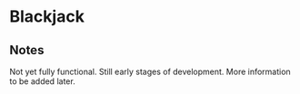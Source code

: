 # Blackjack

## Notes

Not yet fully functional. Still early stages of development. More information to be added later.

```
